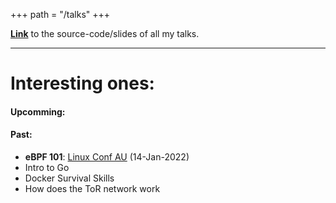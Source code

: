 +++
path = "/talks"
+++

[**Link**](https://github.com/mfrw/talks) to the source-code/slides of all my talks.
<hr>

# Interesting ones:

#### Upcomming:



#### Past:

- **eBPF 101**: [Linux Conf AU](https://linux.conf.au/programme/miniconfs/kernel/) (14-Jan-2022)
- Intro to Go
- Docker Survival Skills
- How does the ToR network work
